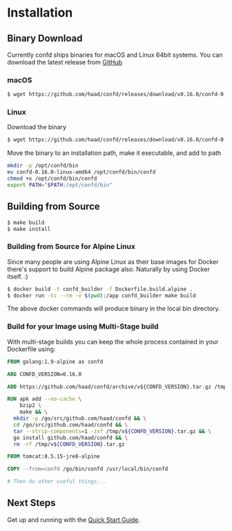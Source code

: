 # Installation

## Binary Download

Currently confd ships binaries for macOS and Linux 64bit systems. You can download the latest release from [GitHub](https://github.com/haad/confd/releases)

### macOS

```sh
$ wget https://github.com/haad/confd/releases/download/v0.16.0/confd-0.16.0-darwin-amd64
```

### Linux

Download the binary
```sh
$ wget https://github.com/haad/confd/releases/download/v0.16.0/confd-0.16.0-linux-amd64
```
Move the binary to an installation path, make it executable, and add to path
```sh
mkdir -p /opt/confd/bin
mv confd-0.16.0-linux-amd64 /opt/confd/bin/confd
chmod +x /opt/confd/bin/confd
export PATH="$PATH:/opt/confd/bin"
```

## Building from Source

```sh
$ make build
$ make install
```

### Building from Source for Alpine Linux

Since many people are using Alpine Linux as their base images for Docker there's support to build Alpine package also. Naturally by using Docker itself. :)

```sh
$ docker build -t confd_builder -f Dockerfile.build.alpine .
$ docker run -ti --rm -v $(pwd):/app confd_builder make build
```
The above docker commands will produce binary in the local bin directory.

### Build for your Image using Multi-Stage build

With multi-stage builds you can keep the whole process contained in your Dockerfile using:

```dockerfile
FROM golang:1.9-alpine as confd

ARG CONFD_VERSION=0.16.0

ADD https://github.com/haad/confd/archive/v${CONFD_VERSION}.tar.gz /tmp/

RUN apk add --no-cache \
    bzip2 \
    make && \
  mkdir -p /go/src/github.com/haad/confd && \
  cd /go/src/github.com/haad/confd && \
  tar --strip-components=1 -zxf /tmp/v${CONFD_VERSION}.tar.gz && \
  go install github.com/haad/confd && \
  rm -rf /tmp/v${CONFD_VERSION}.tar.gz

FROM tomcat:8.5.15-jre8-alpine

COPY --from=confd /go/bin/confd /usr/local/bin/confd

# Then do other useful things...
```

## Next Steps

Get up and running with the [Quick Start Guide](quick-start-guide.md).
